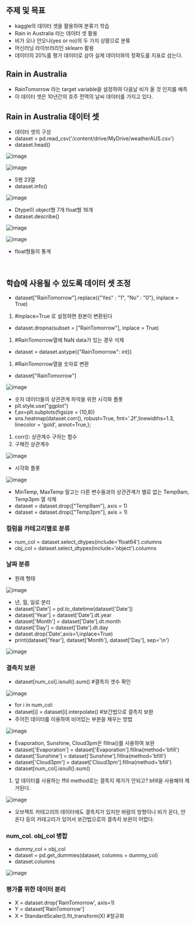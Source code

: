 ## 주제 및 목표

- kaggle의 데이터 셋을 활용하여 분류기 학습
- Rain in Australia 라는 데이터 셋 활용
- 비가 오나 안오나(yes or no)의 두 가지 상황으로 분류
- 머신러닝 라이브러리인 sklearn 활용
- 데이터의 20%를 평가 데이터로 삼아 실제 데이터와의 정확도를 지표로 삼는다.

## Rain in Australia

-  RainTomorrow 라는 target variable을 설정하여 다음날 비가 올 것 인지를 예측
-  이 데이터 셋은 10년간의 호주 전역의 날씨 데이터를 가지고 있다.

## Rain in Australia 데이터 셋

- 데이터 셋의 구성
- dataset = pd.read_csv('/content/drive/MyDrive/weatherAUS.csv')
- dataset.head()
 
 ![image](https://user-images.githubusercontent.com/77203609/131076170-7ed1b501-23ef-45f3-ade9-1429a67c6bbe.png)
 
 ![image](https://user-images.githubusercontent.com/77203609/131079544-ed38c7f6-412e-4f65-b74b-67d76f6926ee.png)
 
 - 5행 23열
 - dataset.info()

![image](https://user-images.githubusercontent.com/77203609/131078892-97e406bc-ddc7-4cae-a4bd-f5b3131d28e8.png)

- Dtype이 object형 7개 float형 16개
- dataset.describe()

![image](https://user-images.githubusercontent.com/77203609/131079656-00dafe8b-2fd0-48eb-82ce-127722077db7.png)

![image](https://user-images.githubusercontent.com/77203609/131079701-ea3a5dbf-23ea-42af-bc3c-97b2dced7fdd.png)

- float형들의 통계

<br>

## 학습에 사용될 수 있도록 데이터 셋 조정

- dataset["RainTomorrow"].replace({"Yes" : "1", "No" : "0"}, inplace = True) 
1. #inplace=True 로 설정하면 원본이 변환된다
- dataset.dropna(subset = ["RainTomorrow"], inplace = True) 
1. #RainTomorrow열에 NaN data가 있는 경우 삭제 
- dataset = dataset.astype({"RainTomorrow": int}) 
1. #RainTomorrow열을 숫자로 변환
- dataset["RainTomorrow"]

![image](https://user-images.githubusercontent.com/77203609/131077545-3ea49f11-96f2-4ecb-8d2c-a366b8219d05.png)

- 숫자 데이터들의 상관관계 파악을 위한 시각화 플롯
- plt.style.use("ggplot")
- f,ax=plt.subplots(figsize = (10,8))
- sns.heatmap(dataset.corr(), robust=True, fmt='.2f',linewidths=1.3, linecolor = 'gold', annot=True,); 
1. corr(): 상관계수 구하는 함수
2. 구해진 상관계수

![image](https://user-images.githubusercontent.com/77203609/131081653-eba15052-a3c3-4693-84df-2d8202b97649.png)

- 시각화 플롯

![image](https://user-images.githubusercontent.com/77203609/131081748-aa83397e-3119-43a8-bb0d-b191fa25a6cf.png)

- MinTemp, MaxTemp 말고는 다른 변수들과의 상관관계가 별로 없는 Temp9am, Temp3pm 열 삭제
- dataset = dataset.drop(["Temp9am"], axis = 1)
- dataset = dataset.drop(["Temp3pm"], axis = 1)

### 컬럼을 카테고리별로 분류
- num_col = dataset.select_dtypes(include='float64').columns 
- obj_col = dataset.select_dtypes(include='object').columns

### 날짜 분류

- 원래 형태

![image](https://user-images.githubusercontent.com/77203609/131085969-9b9f45ba-eb85-486d-8af6-c3075a546c27.png)

- 년, 월, 일로 분리
- dataset['Date'] = pd.to_datetime(dataset['Date'])
- dataset['Year'] = dataset['Date'].dt.year
- dataset['Month'] = dataset['Date'].dt.month
- dataset['Day'] = dataset['Date'].dt.day
- dataset.drop('Date',axis=1,inplace=True)
- print(dataset['Year'], dataset['Month'], dataset['Day'], sep='\n')

![image](https://user-images.githubusercontent.com/77203609/131086243-b1fdea17-2276-4692-884f-9803b149126a.png)

### 결측치 보완

- dataset[num_col].isnull().sum() #결측지 갯수 확인

![image](https://user-images.githubusercontent.com/77203609/131086891-4beb9fe1-a982-4963-bd23-547ca0f6d7d4.png)

- for i in num_col:
-   dataset[i] = dataset[i].interpolate() #보간법으로 결측치 보완
- 주어진 데이터를 이용하여 비어있는 부분을 채우는 방법

![image](https://user-images.githubusercontent.com/77203609/131087159-556c0185-f343-44d9-81d2-0f6e7a2383c7.png)

- Evaporation, Sunshine, Cloud3pm은 fillna()를 사용하여 보완
- dataset['Evaporation'] = dataset['Evaporation'].fillna(method='bfill')  
- dataset['Sunshine'] = dataset['Sunshine'].fillna(method='bfill')
- dataset['Cloud3pm'] = dataset['Cloud3pm'].fillna(method='bfill')
- dataset[num_col].isnull().sum()
1. 앞 데이터를 사용하는 ffill method로는 결측지 제거가 안되고? bfill을 사용해야 제거된다.

![image](https://user-images.githubusercontent.com/77203609/131087505-624af6e1-d433-4848-b83a-e01deb236436.png)

- 오브젝트 카테고리의 데이터에도 결측치가 있지만 바람의 방향이나 비가 온다, 안 온다 등의 카테고리가 있어서 보간법으로의 결측치 보완이 어렵다.

### num_col. obj_col 병합

- dummy_col = obj_col
- dataset = pd.get_dummies(dataset, columns = dummy_col)
- dataset.columns

![image](https://user-images.githubusercontent.com/77203609/131088266-d0e47960-561a-400a-ad55-5eca98f5b7ae.png)

### 평가를 위한 데이터 분리

- X = dataset.drop('RainTomorrow', axis=1)
- Y = dataset['RainTomorrow']
- X = StandardScaler().fit_transform(X) #정규화


